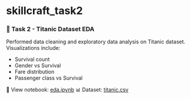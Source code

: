 # skillcraft_task2
### 🚢 Task 2 - Titanic Dataset EDA
Performed data cleaning and exploratory data analysis on Titanic dataset.  
Visualizations include:
- Survival count
- Gender vs Survival
- Fare distribution
- Passenger class vs Survival

🔗 View notebook: [eda.ipynb](./eda.ipynb)
📊 Dataset: [titanic.csv](./titanic.csv)
